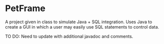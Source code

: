 # PetFrame
A project given in class to simulate Java + SQL integration.  Uses Java to create a GUI in which a user may easily use SQL statements to control data. 

TO DO:
Need to update with additional javadoc and comments.
